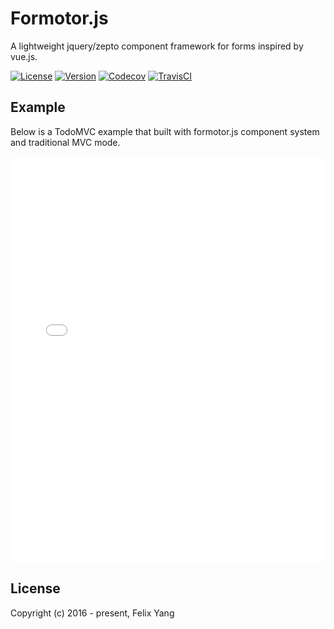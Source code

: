 # Formotor.js

A lightweight jquery/zepto component framework for forms inspired by vue.js.

[![License](https://img.shields.io/npm/l/formotor.svg)](https://www.npmjs.com/package/formotor)
[![Version](https://img.shields.io/npm/v/formotor.svg)](https://www.npmjs.com/package/formotor)
[![Codecov](https://codecov.io/gh/felixpy/formotor/branch/dev/graph/badge.svg)](https://codecov.io/gh/felixpy/formotor)
[![TravisCI](https://travis-ci.org/felixpy/formotor.svg?branch=dev)](https://travis-ci.org/felixpy/formotor)

## Example

Below is a TodoMVC example that built with formotor.js component system and traditional MVC mode.

<iframe width="100%" height="650" src="//jsfiddle.net/felixpy/x28rdemc/embedded/result,js,html/" allowfullscreen="allowfullscreen" allowpaymentrequest frameborder="0"></iframe>

## License

Copyright (c) 2016 - present, Felix Yang
